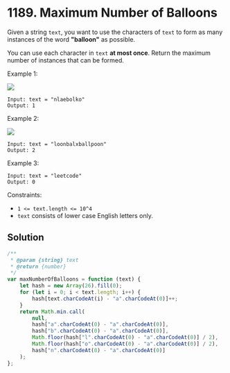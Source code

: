 # 1189. Maximum Number of Balloons

Given a string `text`, you want to use the characters of `text` to form as many instances of the word **"balloon"** as possible.

You can use each character in `text` **at most once**. Return the maximum number of instances that can be formed.

Example 1:

![](https://assets.leetcode.com/uploads/2019/09/05/1536_ex1_upd.JPG)

```
Input: text = "nlaebolko"
Output: 1
```

Example 2:

![](https://assets.leetcode.com/uploads/2019/09/05/1536_ex2_upd.JPG)

```
Input: text = "loonbalxballpoon"
Output: 2
```

Example 3:

```
Input: text = "leetcode"
Output: 0
```

Constraints:

-   `1 <= text.length <= 10^4`
-   `text` consists of lower case English letters only.

## Solution

```js
/**
 * @param {string} text
 * @return {number}
 */
var maxNumberOfBalloons = function (text) {
    let hash = new Array(26).fill(0);
    for (let i = 0; i < text.length; i++) {
        hash[text.charCodeAt(i) - "a".charCodeAt(0)]++;
    }
    return Math.min.call(
        null,
        hash["a".charCodeAt(0) - "a".charCodeAt(0)],
        hash["b".charCodeAt(0) - "a".charCodeAt(0)],
        Math.floor(hash["l".charCodeAt(0) - "a".charCodeAt(0)] / 2),
        Math.floor(hash["o".charCodeAt(0) - "a".charCodeAt(0)] / 2),
        hash["n".charCodeAt(0) - "a".charCodeAt(0)]
    );
};
```
